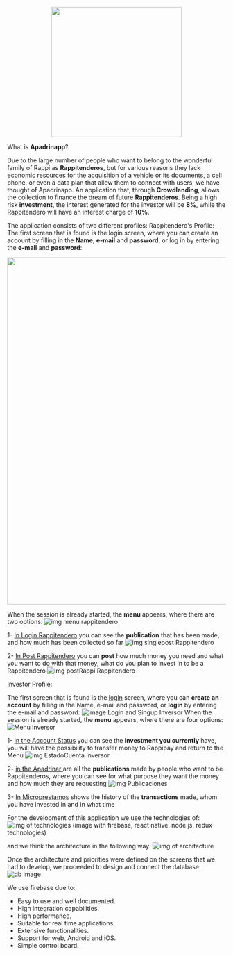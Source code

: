 <p align="center">
  <img width="300" src="https://raw.githubusercontent.com/andres0191/ApadrinappV2/master/assets/icono-apadrinapp.png">
</p>

What is **Apadrinapp**?

Due to the large number of people who want to belong to the wonderful family of Rappi as **Rappitenderos**, but for various reasons they lack economic resources for the acquisition of a vehicle or its documents, a cell phone, or even a data plan that allow them to connect with users, we have thought of Apadrinapp.
An application that, through **Crowdlending**, allows the collection to finance the dream of future **Rappitenderos**. Being a high risk **investment**, the interest generated for the investor will be **8%**, while the Rappitendero will have an interest charge of **10%**.

The application consists of two different profiles:
Rappitendero's Profile:
The first screen that is found is the login screen, where you can create an account by filling in the **Name**, **e-mail** and **password**, or log in by entering the **e-mail** and **password**:
<p align="center">
  <img width="800" src="https://github.com/andres0191/ApadrinappV2/blob/andres/assets/readmeImages/perfilRappitendero/login-singup-rappitendero.png">
</p>

When the session is already started, the **menu** appears, where there are two options:
![img menu rappitendero](https://github.com/andres0191/ApadrinappV2/blob/andres/assets/readmeImages/perfilRappitendero/menu-rappitendero.jpeg)

1- [In Login Rappitendero](https://github.com/andres0191/ApadrinappV2/blob/master/screens/Rappitendero/loginRappitendero/loginRappi.js) you can see the **publication** that has been made, and how much has been collected so far
![img singlepost Rappitendero](https://github.com/andres0191/ApadrinappV2/blob/andres/assets/readmeImages/perfilRappitendero/singlepostRappi.jpeg)

2- [In Post Rappitendero](https://github.com/andres0191/ApadrinappV2/blob/master/screens/Rappitendero/PostRappitendero/SingleRappiPost.js) you can **post** how much money you need and what you want to do with that money, what do you plan to invest in to be a Rappitendero
![img postRappi Rappitendero](https://github.com/andres0191/ApadrinappV2/blob/andres/assets/readmeImages/perfilRappitendero/postRappi.jpeg)



Investor Profile:

The first screen that is found is the [login](https://github.com/andres0191/ApadrinappV2/blob/master/screens/login/login.js) screen, where you can **create an account** by filling in the Name, e-mail and password, or **login** by entering the e-mail and password:
![image Login and Singup Inversor](https://github.com/andres0191/ApadrinappV2/blob/andres/assets/readmeImages/perfilInversor/loginSingupInversor.jpeg)
When the session is already started, the **menu** appears, where there are four options:
![Menu inversor](https://github.com/andres0191/ApadrinappV2/blob/andres/assets/readmeImages/perfilInversor/MenuInversor.jpeg)

1- [In the Account Status](https://github.com/andres0191/ApadrinappV2/blob/master/screens/estadocuenta/Estadocuenta.js) you can see the **investment you currently** have, you will have the possibility to transfer money to Rappipay and return to the Menu
![img EstadoCuenta Inversor](https://github.com/andres0191/ApadrinappV2/blob/andres/assets/readmeImages/perfilInversor/EstadocuentaInversor.jpeg)

2- [in the Apadrinar ](https://github.com/andres0191/ApadrinappV2/blob/master/screens/publicacionesrappi/PublicacionesRappi.js) are all the **publications** made by people who want to be Rappitenderos, where you can see for what purpose they want the money and how much they are requesting
![img Publicaciones](https://github.com/andres0191/ApadrinappV2/blob/andres/assets/readmeImages/perfilInversor/listaPublicaciones.jpeg)

3- [In Microprestamos](https://github.com/andres0191/ApadrinappV2/blob/master/screens/UserTransacciones/userTransacciones.js) shows the history of the **transactions** made, whom you have invested in and in what time

For the development of this application we use the technologies of:
![img of technologies ](https://github.com/andres0191/ApadrinappV2/blob/andres/assets/readmeImages/tecnologias.jpg)
(image with firebase, react native, node js, redux technologies)

and we think the architecture in the following way:
![img of architecture](https://github.com/andres0191/ApadrinappV2/blob/andres/assets/readmeImages/Crowdlending-Rappi.png)

Once the architecture and priorities were defined on the screens that we had to develop, we proceeded to design and connect the database:
![db image]()


We use firebase due to:
- Easy to use and well documented.
- High integration capabilities.
- High performance.
- Suitable for real time applications.
- Extensive functionalities.
- Support for web, Android and iOS.
- Simple control board.
